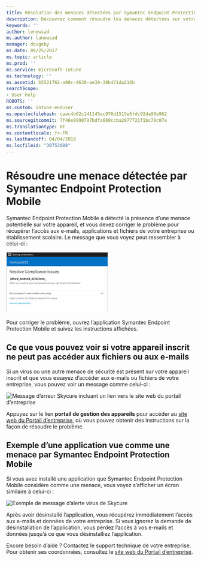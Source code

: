 ```yaml
---
title: Résolution des menaces détectées par Symantec Endpoint Protection Mobile pour Android | Microsoft Docs
description: Découvrez comment résoudre les menaces détectées sur votre appareil Android.
keywords: ''
author: lenewsad
ms.author: lanewsad
manager: dougeby
ms.date: 09/25/2017
ms.topic: article
ms.prod: ''
ms.service: microsoft-intune
ms.technology: ''
ms.assetid: b5521762-a80c-4630-ae30-38b471da216b
searchScope:
- User help
ROBOTS: ''
ms.custom: intune-enduser
ms.openlocfilehash: caac4b62c141145ac976d1515e6fdc92da90e962
ms.sourcegitcommit: 7f46e9990797bdfa669ccba2077721f1bc70c07e
ms.translationtype: HT
ms.contentlocale: fr-FR
ms.lasthandoff: 04/04/2018
ms.locfileid: "30753088"
---
```

# <a name="resolve-a-threat-found-by-symantec-endpoint-protection-mobile"></a>Résoudre une menace détectée par Symantec Endpoint Protection Mobile

Symantec Endpoint Protection Mobile a détecté la présence d’une menace potentielle sur votre appareil, et vous devez corriger le problème pour récupérer l’accès aux e-mails, applications et fichiers de votre entreprise ou établissement scolaire. Le message que vous voyez peut ressembler à celui-ci :

![L’application Skycure a détecté une menace sur votre appareil](./media/lookout-threat-found-android.png)

Pour corriger le problème, ouvrez l’application Symantec Endpoint Protection Mobile et suivez les instructions affichées.

## <a name="what-you-might-see-if-your-enrolled-device-is-blocked-from-accessing-email-or-files"></a>Ce que vous pouvez voir si votre appareil inscrit ne peut pas accéder aux fichiers ou aux e-mails

Si un virus ou une autre menace de sécurité est présent sur votre appareil inscrit et que vous essayez d’accéder aux e-mails ou fichiers de votre entreprise, vous pouvez voir un message comme celui-ci :

![Message d’erreur Skycure incluant un lien vers le site web du portail d’entreprise](./media/skycure-list-of-potential-issues-android.png)

Appuyez sur le lien **portail de gestion des appareils** pour accéder au [site web du Portail d’entreprise](https://portal.manage.microsoft.com#HelpDeskDialog), où vous pouvez obtenir des instructions sur la façon de résoudre le problème.

## <a name="example-of-an-app-that-symantec-endpoint-protection-mobile-sees-as-a-threat"></a>Exemple d’une application vue comme une menace par Symantec Endpoint Protection Mobile

Si vous avez installé une application que Symantec Endpoint Protection Mobile considère comme une menace, vous voyez s’afficher un écran similaire à celui-ci :

![Exemple de message d’alerte virus de Skycure](./media/skycure-virus-alert-android.png)

Après avoir désinstallé l’application, vous récupérez immédiatement l’accès aux e-mails et données de votre entreprise. Si vous ignorez la demande de désinstallation de l’application, vous perdez l’accès à vos e-mails et données jusqu’à ce que vous désinstalliez l’application.

Encore besoin d’aide ? Contactez le support technique de votre entreprise. Pour obtenir ses coordonnées, consultez le [site web du Portail d’entreprise](https://portal.manage.microsoft.com#HelpDeskDialog).

